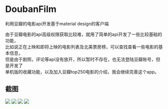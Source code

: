# DoubanFilm
利用豆瓣的电影api开发基于material design的客户端

由于豆瓣电影的api高级权限获取比较难，就用了简单的api开发了一些比较基础的功能，<br>
比如说正在上映和即将上映的电影列表及北美票房榜，可以查找查看一些电影的基本信息，<br>
但是由于剧照，评论等api没有放开，所以暂时不存在，也无法登陆豆瓣账号，但是开发了<br>
单机版的收藏功能，以及加入豆瓣top250电影的介绍，我会继续完善这个app。

## 截图
![](https://github.com/sanousun/DoubanFilm/blob/master/screenshot/Screenshot1.png)
![](https://github.com/sanousun/DoubanFilm/blob/master/screenshot/Screenshot2.png)
![](https://github.com/sanousun/DoubanFilm/blob/master/screenshot/Screenshot3.png)
![](https://github.com/sanousun/DoubanFilm/blob/master/screenshot/Screenshot4.png)

